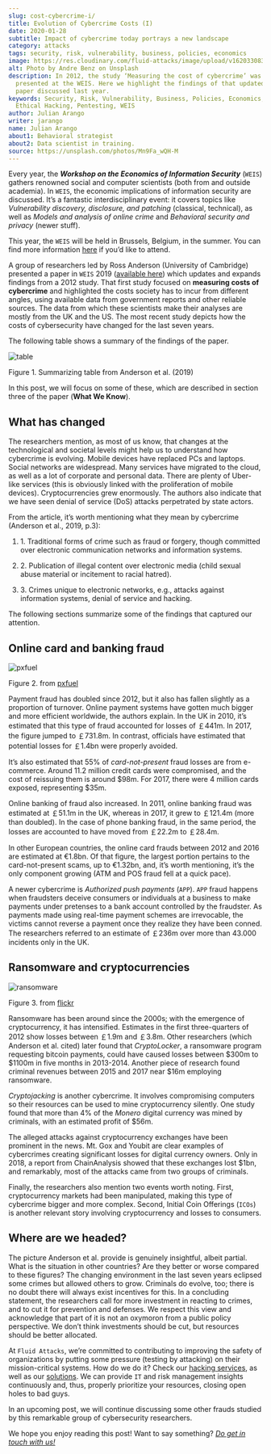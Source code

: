 ```yaml
---
slug: cost-cybercrime-i/
title: Evolution of Cybercrime Costs (I)
date: 2020-01-28
subtitle: Impact of cybercrime today portrays a new landscape
category: attacks
tags: security, risk, vulnerability, business, policies, economics
image: https://res.cloudinary.com/fluid-attacks/image/upload/v1620330836/blog/cost-cybercrime-i/cover_z8o7li.webp
alt: Photo by Andre Benz on Unsplash
description: In 2012, the study ‘Measuring the cost of cybercrime’ was
  presented at the WEIS. Here we highlight the findings of that updated
  paper discussed last year.
keywords: Security, Risk, Vulnerability, Business, Policies, Economics,
  Ethical Hacking, Pentesting, WEIS
author: Julian Arango
writer: jarango
name: Julian Arango
about1: Behavioral strategist
about2: Data scientist in training.
source: https://unsplash.com/photos/Mn9Fa_wQH-M
---
```


Every year, the ***Workshop on the Economics of Information Security***
(`WEIS`) gathers renowned social and computer scientists (both from and
outside academia). In `WEIS`, the economic implications of information
security are discussed. It’s a fantastic interdisciplinary event: it
covers topics like *Vulnerability discovery, disclosure, and patching*
(classical, technical), as well as *Models and analysis of online crime*
and *Behavioral security and privacy* (newer stuff).

This year, the `WEIS` will be held in Brussels, Belgium, in the summer.
You can find more information [here](https://weis2020.econinfosec.org/)
if you’d like to attend.

A group of researchers led by Ross Anderson (University of Cambridge)
presented a paper in `WEIS` 2019 ([available
here](https://weis2019.econinfosec.org/wp-content/uploads/sites/6/2019/05/WEIS_2019_paper_25.pdf))
which updates and expands findings from a 2012 study. That first study
focused on **measuring costs of cybercrime** and highlighted the costs
society has to incur from different angles, using available data from
government reports and other reliable sources. The data from which these
scientists make their analyses are mostly from the UK and the US. The
most recent study depicts how the costs of cybersecurity have changed
for the last seven years.

The following table shows a summary of the findings of the paper.

<div class="imgblock">

![table](https://res.cloudinary.com/fluid-attacks/image/upload/c_scale,w_800/v1620330836/blog/cost-cybercrime-i/table_wic6i7.webp)

<div class="title">

Figure 1. Summarizing table from Anderson et al. (2019)

</div>

</div>

In this post, we will focus on some of these, which are described in
section three of the paper (**What We Know**).

## What has changed

The researchers mention, as most of us know, that changes at the
technological and societal levels might help us to understand how
cybercrime is evolving. Mobile devices have replaced PCs and laptops.
Social networks are widespread. Many services have migrated to the
cloud, as well as a lot of corporate and personal data. There are plenty
of Uber-like services (this is obviously linked with the proliferation
of mobile devices). Cryptocurrencies grew enormously. The authors also
indicate that we have seen denial of service (DoS) attacks perpetrated
by state actors.

From the article, it’s worth mentioning what they mean by cybercrime
(Anderson et al., 2019, p.3):

<div class="blog-questions">

1. 1\. Traditional forms of crime such as fraud or forgery, though
    committed over electronic communication networks and information
    systems.

2. 2\. Publication of illegal content over electronic media (child
    sexual abuse material or incitement to racial hatred).

3. 3\. Crimes unique to electronic networks, e.g., attacks against
    information systems, denial of service and hacking.

The following sections summarize some of the findings that captured our
attention.

</div>

## Online card and banking fraud

<div class="imgblock">

![pxfuel](https://res.cloudinary.com/fluid-attacks/image/upload/c_scale,w_600/v1620330836/blog/cost-cybercrime-i/pxfuel_omkogb.webp)

<div class="title">

Figure 2. from [pxfuel](https://www.pxfuel.com/en/free-photo-jrarz)

</div>

</div>

Payment fraud has doubled since 2012, but it also has fallen slightly as
a proportion of turnover. Online payment systems have gotten much bigger
and more efficient worldwide, the authors explain. In the UK in 2010,
it’s estimated that this type of fraud accounted for losses of ￡441m.
In 2017, the figure jumped to ￡731.8m. In contrast, officials have
estimated that potential losses for ￡1.4bn were properly avoided.

It’s also estimated that 55% of *card-not-present* fraud losses are from
e-commerce. Around 11.2 million credit cards were compromised, and the
cost of reissuing them is around $98m. For 2017, there were 4 million
cards exposed, representing $35m.

Online banking of fraud also increased. In 2011, online banking fraud
was estimated at ￡51.1m in the UK, whereas in 2017, it grew to ￡121.4m
(more than doubled). In the case of phone banking fraud, in the same
period, the losses are accounted to have moved from ￡22.2m to ￡28.4m.

In other European countries, the online card frauds between 2012 and
2016 are estimated at €1.8bn. Of that figure, the largest portion
pertains to the card-not-present scams, up to €1.32bn, and, it’s worth
mentioning, it’s the only component growing (ATM and POS fraud fell at a
quick pace).

A newer cybercrime is *Authorized push payments* (`APP`). `APP` fraud
happens when fraudsters deceive consumers or individuals at a business
to make payments under pretenses to a bank account controlled by the
fraudster. As payments made using real-time payment schemes are
irrevocable, the victims cannot reverse a payment once they realize they
have been conned. The researchers referred to an estimate of ￡236m over
more than 43.000 incidents only in the UK.

## Ransomware and cryptocurrencies

<div class="imgblock">

![ransomware](https://res.cloudinary.com/fluid-attacks/image/upload/c_scale,w_850/v1620330836/blog/cost-cybercrime-i/ransomware_lxdzfa.webp)

<div class="title">

Figure 3. from [flickr](https://www.flickr.com/photos/136770128@N07/41918817144/in/photostream/)

</div>

</div>

Ransomware has been around since the 2000s; with the emergence of
cryptocurrency, it has intensified. Estimates in the first
three-quarters of 2012 show losses between ￡1.9m and ￡3.8m. Other
researchers (which Anderson et al. cited) later found that
*CryptoLocker*, a ransomware program requesting bitcoin payments, could
have caused losses between $300m to $1100m in five months in 2013-2014.
Another piece of research found criminal revenues between 2015 and 2017
near $16m employing ransomware.

*Cryptojacking* is another cybercrime. It involves compromising
computers so their resources can be used to mine cryptocurrency
silently. One study found that more than 4% of the *Monero* digital
currency was mined by criminals, with an estimated profit of $56m.

The alleged attacks against cryptocurrency exchanges have been prominent
in the news. Mt. Gox and Youbit are clear examples of cybercrimes
creating significant losses for digital currency owners. Only in 2018, a
report from ChainAnalysis showed that these exchanges lost $1bn, and
remarkably, most of the attacks came from two groups of criminals.

Finally, the researchers also mention two events worth noting. First,
cryptocurrency markets had been manipulated, making this type of
cybercrime bigger and more complex. Second, Initial Coin Offerings
(`ICOs`) is another relevant story involving cryptocurrency and losses
to consumers.

## Where are we headed?

The picture Anderson et al. provide is genuinely insightful, albeit
partial. What is the situation in other countries? Are they better or
worse compared to these figures? The changing environment in the last
seven years eclipsed some crimes but allowed others to grow. Criminals
do evolve, too; there is no doubt there will always exist incentives for
this. In a concluding statement, the researchers call for more
investment in reacting to crimes, and to cut it for prevention and
defenses. We respect this view and acknowledge that part of it is not an
oxymoron from a public policy perspective. We don’t think investments
should be cut, but resources should be better allocated.

At `Fluid Attacks`, we’re committed to contributing to improving the
safety of organizations by putting some pressure (testing by attacking)
on their mission-critical systems. How do we do it? Check our [hacking
services](../../services/continuous-hacking/), as well as our
[solutions](../../solutions/). We can provide `IT` and risk management
insights continuously and, thus, properly prioritize your resources,
closing open holes to bad guys.

In an upcoming post, we will continue discussing some other frauds
studied by this remarkable group of cybersecurity researchers.

We hope you enjoy reading this post\! Want to say something? *[Do get in
touch with us\!](../../contact-us/)*
